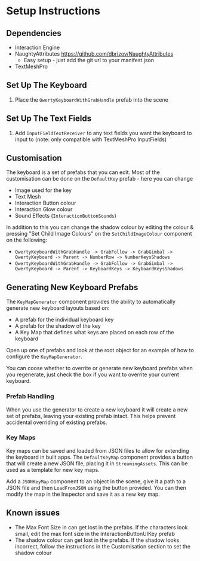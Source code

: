# Setup Instructions

## Dependencies

- Interaction Engine
- NaughtyAttributes <https://github.com/dbrizov/NaughtyAttributes>
  - Easy setup - just add the git url to your manifest.json
- TextMeshPro

## Set Up The Keyboard

1. Place the `QwertyKeyboardWithGrabHandle` prefab into the scene

## Set Up The Text Fields

1. Add `InputFieldTextReceiver` to any text fields you want the keyboard to input to (note: only compatible with TextMeshPro InputFields)


## Customisation

The keyboard is a set of prefabs that you can edit. Most of the customisation can be done on the `DefaultKey` prefab - here you can change

- Image used for the key
- Text Mesh
- Interaction Button colour
- Interaction Glow colour
- Sound Effects (`InteractionButtonSounds`)

In addition to this you can change the shadow colour by editing the colour & pressing "Set Child Image Colours" on the `SetChildImageColour` component on the following:

- `QwertyKeyboardWithGrabHandle -> GrabFollow -> GrabGimbal -> QwertyKeyboard -> Parent -> NumberRow -> NumberKeysShadows`
- `QwertyKeyboardWithGrabHandle -> GrabFollow -> GrabGimbal -> QwertyKeyboard -> Parent -> KeyboardKeys -> KeyboardKeysShadows`

## Generating New Keyboard Prefabs

The `KeyMapGenerator` component provides the ability to automatically generate new keyboard layouts based on:

- A prefab for the individual keyboard key
- A prefab for the shadow of the key
- A Key Map that defines what keys are placed on each row of the keyboard

Open up one of prefabs and look at the root object for an example of how to configure the `KeyMapGenerator`.

You can coose whether to overrite or generate new keyboard prefabs when you regenerate, just check the box if you want to overrite your current keyboard.

### Prefab Handling

When you use the generator to create a new keyboard it will create a new set of prefabs, leaving your existing prefab intact. This helps prevent accidental overriding of existing prefabs.

### Key Maps

Key maps can be saved and loaded from JSON files to allow for extending the keyboard in built apps. The `DefaultKeyMap` component provides a button that will create a new JSON file, placing it in `StreamingAssets`. This can be used as a template for new key maps.

Add a `JSONKeyMap` component to an object in the scene, give it a path to a JSON file and then `LoadFromJSON` using the button provided. You can then modify the map in the Inspector and save it as a new key map.

## Known issues

- The Max Font Size in can get lost in the prefabs. If the characters look small, edit the max font size in the InteractionButtonUIKey prefab
- The shadow colour can get lost in the prefabs. If the shadow looks incorrect, follow the instructions in the Customisation section to set the shadow colour

